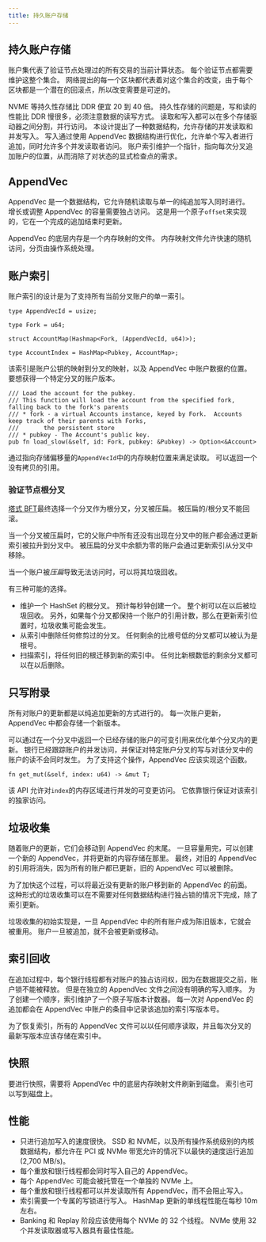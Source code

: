 ```yaml
---
title: 持久账户存储
---
```


## 持久账户存储

账户集代表了验证节点处理过的所有交易的当前计算状态。 每个验证节点都需要维护这整个集合。 网络提出的每一个区块都代表着对这个集合的改变，由于每个区块都是一个潜在的回滚点，所以改变需要是可逆的。

NVME 等持久性存储比 DDR 便宜 20 到 40 倍。 持久性存储的问题是，写和读的性能比 DDR 慢很多，必须注意数据的读写方式。 读取和写入都可以在多个存储驱动器之间分割，并行访问。 本设计提出了一种数据结构，允许存储的并发读取和并发写入。 写入通过使用 AppendVec 数据结构进行优化，允许单个写入者进行追加，同时允许多个并发读取者访问。 账户索引维护一个指针，指向每次分叉追加账户的位置，从而消除了对状态的显式检查点的需求。

## AppendVec

AppendVec 是一个数据结构，它允许随机读取与单一的纯追加写入同时进行。 增长或调整 AppendVec 的容量需要独占访问。 这是用一个原子`offset`来实现的，它在一个完成的追加结束时更新。

AppendVec 的底层内存是一个内存映射的文件。 内存映射文件允许快速的随机访问，分页由操作系统处理。

## 账户索引

账户索引的设计是为了支持所有当前分叉账户的单一索引。

```text
type AppendVecId = usize;

type Fork = u64;

struct AccountMap(Hashmap<Fork, (AppendVecId, u64)>);

type AccountIndex = HashMap<Pubkey, AccountMap>;
```

该索引是账户公钥的映射到分叉的映射，以及 AppendVec 中账户数据的位置。 要想获得一个特定分叉的账户版本。

```text
/// Load the account for the pubkey.
/// This function will load the account from the specified fork, falling back to the fork's parents
/// * fork - a virtual Accounts instance, keyed by Fork.  Accounts keep track of their parents with Forks,
///       the persistent store
/// * pubkey - The Account's public key.
pub fn load_slow(&self, id: Fork, pubkey: &Pubkey) -> Option<&Account>
```

通过指向存储偏移量的`AppendVecId`中的内存映射位置来满足读取。 可以返回一个没有拷贝的引用。

### 验证节点根分叉

[塔式 BFT](tower-bft.md)最终选择一个分叉作为根分叉，分叉被压扁。 被压扁的/根分叉不能回滚。

当一个分叉被压扁时，它的父账户中所有还没有出现在分叉中的账户都会通过更新索引被拉升到分叉中。 被压扁的分叉中余额为零的账户会通过更新索引从分叉中移除。

当一个账户被*压扁*导致无法访问时，可以将其垃圾回收。

有三种可能的选择。

- 维护一个 HashSet 的根分叉。 预计每秒钟创建一个。 整个树可以在以后被垃圾回收。 另外，如果每个分叉都保持一个账户的引用计数，那么在更新索引位置时，垃圾收集可能会发生。
- 从索引中删除任何修剪过的分叉。 任何剩余的比根号低的分叉都可以被认为是根号。
- 扫描索引，将任何旧的根迁移到新的索引中。 任何比新根数低的剩余分叉都可以在以后删除。

## 只写附录

所有对账户的更新都是以纯追加更新的方式进行的。 每一次账户更新，AppendVec 中都会存储一个新版本。

可以通过在一个分叉中返回一个已经存储的账户的可变引用来优化单个分叉内的更新。 银行已经跟踪账户的并发访问，并保证对特定账户分叉的写与对该分叉中的账户的读不会同时发生。 为了支持这个操作，AppendVec 应该实现这个函数。

```text
fn get_mut(&self, index: u64) -> &mut T;
```

该 API 允许对`index`的内存区域进行并发的可变更访问。 它依靠银行保证对该索引的独家访问。

## 垃圾收集

随着账户的更新，它们会移动到 AppendVec 的末尾。 一旦容量用完，可以创建一个新的 AppendVec，并将更新的内容存储在那里。 最终，对旧的 AppendVec 的引用将消失，因为所有的账户都已更新，旧的 AppendVec 可以被删除。

为了加快这个过程，可以将最近没有更新的账户移到新的 AppendVec 的前面。 这种形式的垃圾收集可以在不需要对任何数据结构进行独占锁的情况下完成，除了索引更新。

垃圾收集的初始实现是，一旦 AppendVec 中的所有账户成为陈旧版本，它就会被重用。 账户一旦被追加，就不会被更新或移动。

## 索引回收

在追加过程中，每个银行线程都有对账户的独占访问权，因为在数据提交之前，账户锁不能被释放。 但是在独立的 AppendVec 文件之间没有明确的写入顺序。 为了创建一个顺序，索引维护了一个原子写版本计数器。 每一次对 AppendVec 的追加都会在 AppendVec 中账户的条目中记录该追加的索引写版本号。

为了恢复索引，所有的 AppendVec 文件可以以任何顺序读取，并且每次分叉的最新写版本应该存储在索引中。

## 快照

要进行快照，需要将 AppendVec 中的底层内存映射文件刷新到磁盘。 索引也可以写到磁盘上。

## 性能

- 只进行追加写入的速度很快。 SSD 和 NVME，以及所有操作系统级别的内核数据结构，都允许在 PCI 或 NVMe 带宽允许的情况下以最快的速度运行追加(2,700 MB/s)。
- 每个重放和银行线程都会同时写入自己的 AppendVec。
- 每个 AppendVec 可能会被托管在一个单独的 NVMe 上。
- 每个重放和银行线程都可以并发读取所有 AppendVec，而不会阻止写入。
- 索引需要一个专属的写锁进行写入。 HashMap 更新的单线程性能在每秒 10m 左右。
- Banking 和 Replay 阶段应该使用每个 NVMe 的 32 个线程。 NVMe 使用 32 个并发读取器或写入器具有最佳性能。
